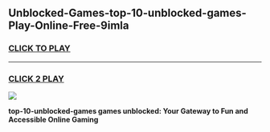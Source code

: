 
## Unblocked-Games-top-10-unblocked-games-Play-Online-Free-9imla
<h3>
<a href="https://premium76.site?title=top-10-unblocked-games&ref=26A">CLICK TO PLAY</a></h3>
<hr>

<h3>
<a href="https://premium76.site?title=top-10-unblocked-games&ref=26A">CLICK 2 PLAY</a>
  
</h3>

<a href="https://premium76.site?title=top-10-unblocked-games&ref=26A"><img src="https://clearcache.store/games.png"></a>


**top-10-unblocked-games games unblocked: Your Gateway to Fun and Accessible Online Gaming**
